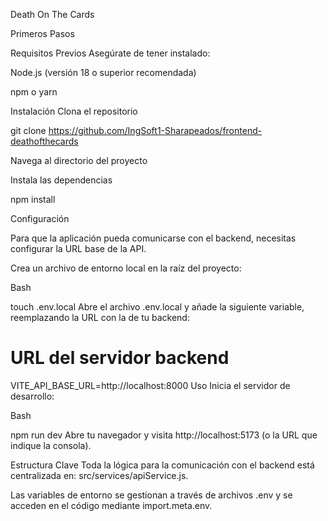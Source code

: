 Death On The Cards

Primeros Pasos

Requisitos Previos
Asegúrate de tener instalado:

Node.js (versión 18 o superior recomendada)

npm o yarn

Instalación
Clona el repositorio

git clone https://github.com/IngSoft1-Sharapeados/frontend-deathofthecards

Navega al directorio del proyecto

Instala las dependencias

npm install

Configuración

Para que la aplicación pueda comunicarse con el backend, necesitas configurar la URL base de la API.

Crea un archivo de entorno local en la raíz del proyecto:

Bash

touch .env.local
Abre el archivo .env.local y añade la siguiente variable, reemplazando la URL con la de tu backend:

# URL del servidor backend
VITE_API_BASE_URL=http://localhost:8000
Uso
Inicia el servidor de desarrollo:

Bash

npm run dev
Abre tu navegador y visita http://localhost:5173 (o la URL que indique la consola).

Estructura Clave
Toda la lógica para la comunicación con el backend está centralizada en:
src/services/apiService.js.

Las variables de entorno se gestionan a través de archivos .env y se acceden en el código mediante import.meta.env.
